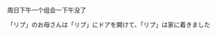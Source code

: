 <!--
 * @Author: LetMeFly
 * @Date: 2025-03-02 18:33:11
 * @LastEditors: LetMeFly.xyz
 * @LastEditTime: 2025-03-02 18:33:11
-->

周日下午一个组会一下午没了

「リプ」のお母さんは「リプ」にドアを開けて、「リプ」は家に着きました
